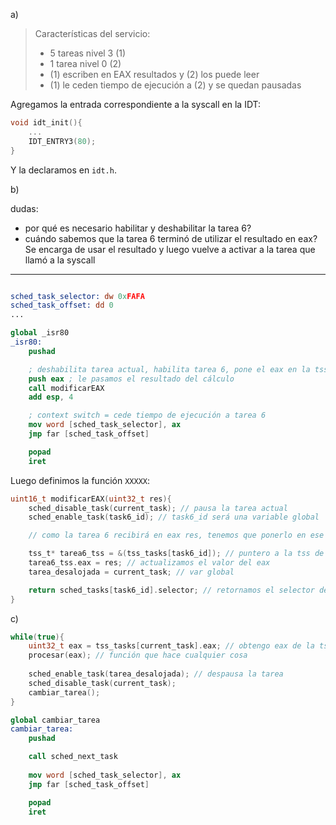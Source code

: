 a)
> Características del servicio: 
> - 5 tareas nivel 3 (1)
> - 1 tarea nivel 0 (2)
> - (1) escriben en EAX resultados y (2) los puede leer
> - (1) le ceden tiempo de ejecución a (2) y se quedan pausadas

Agregamos la entrada correspondiente a la syscall en la IDT:

```c
void idt_init(){
    ...
    IDT_ENTRY3(80);
}
```

Y la declaramos en `idt.h`. 

b)

dudas:
- por qué es necesario habilitar y deshabilitar la tarea 6?
- cuándo sabemos que la tarea 6 terminó de utilizar el resultado en eax? Se encarga de usar el resultado y luego vuelve a activar a la tarea que llamó a la syscall

---

```nasm

sched_task_selector: dw 0xFAFA
sched_task_offset: dd 0
...

global _isr80
_isr80:
    pushad

    ; deshabilita tarea actual, habilita tarea 6, pone el eax en la tss de la tarea 6
    push eax ; le pasamos el resultado del cálculo
    call modificarEAX
    add esp, 4

    ; context switch = cede tiempo de ejecución a tarea 6
    mov word [sched_task_selector], ax
    jmp far [sched_task_offset]

    popad
    iret
```

Luego definimos la función `XXXXX`:

```c
uint16_t modificarEAX(uint32_t res){
    sched_disable_task(current_task); // pausa la tarea actual
    sched_enable_task(task6_id); // task6_id será una variable global

    // como la tarea 6 recibirá en eax res, tenemos que ponerlo en ese registro en su tss

    tss_t* tarea6_tss = &(tss_tasks[task6_id]); // puntero a la tss de la tarea 6
    tarea6_tss.eax = res; // actualizamos el valor del eax
    tarea_desalojada = current_task; // var global

    return sched_tasks[task6_id].selector; // retornamos el selector de la tarea 6 para que cuando se haga el context switch salte ahí
}
```
c) 

```c
while(true){
    uint32_t eax = tss_tasks[current_task].eax; // obtengo eax de la tss de la tarea 6: es legal? creo que no, pero entonces: cómo accedo a la pila para ver el eax más reciente??
    procesar(eax); // función que hace cualquier cosa
    
    sched_enable_task(tarea_desalojada); // despausa la tarea
    sched_disable_task(current_task);
    cambiar_tarea();
}
```

```nasm
global cambiar_tarea
cambiar_tarea:
    pushad

    call sched_next_task
    
    mov word [sched_task_selector], ax
    jmp far [sched_task_offset]

    popad
    iret
```